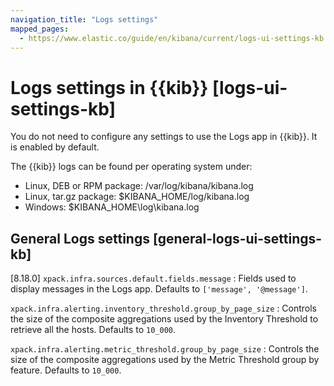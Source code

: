 ```yaml
---
navigation_title: "Logs settings"
mapped_pages:
  - https://www.elastic.co/guide/en/kibana/current/logs-ui-settings-kb.html
---
```


# Logs settings in {{kib}} [logs-ui-settings-kb]


You do not need to configure any settings to use the Logs app in {{kib}}. It is enabled by default.

The {{kib}} logs can be found per operating system under:

* Linux, DEB or RPM package: /var/log/kibana/kibana.log
* Linux, tar.gz package: $KIBANA_HOME/log/kibana.log
* Windows: $KIBANA_HOME\log\kibana.log


## General Logs settings [general-logs-ui-settings-kb]

[8.18.0] `xpack.infra.sources.default.fields.message`
:   Fields used to display messages in the Logs app. Defaults to `['message', '@message']`.

`xpack.infra.alerting.inventory_threshold.group_by_page_size`
:   Controls the size of the composite aggregations used by the Inventory Threshold to retrieve all the hosts. Defaults to `10_000`.

`xpack.infra.alerting.metric_threshold.group_by_page_size`
:   Controls the size of the composite aggregations used by the Metric Threshold group by feature. Defaults to `10_000`.

